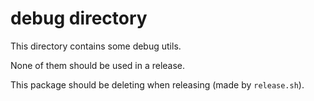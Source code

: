 # debug directory

This directory contains some debug utils.

None of them should be used in a release.

This package should be deleting when releasing (made by `release.sh`).
